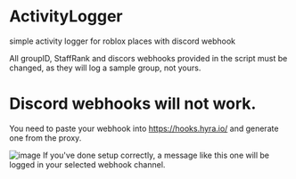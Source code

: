 # ActivityLogger
simple activity logger for roblox places with discord webhook

All groupID, StaffRank and discors webhooks provided in the script must be changed, as they will log a sample group, not yours.

# Discord webhooks will not work.
You need to paste your webhook into https://hooks.hyra.io/ and generate one from the proxy.

![image](https://github.com/SavageSzym-Productions/ActivityLogger/assets/61160638/7b6e70da-8428-4471-b799-b8230d075e4a)
If you've done setup correctly, a message like this one will be logged in your selected webhook channel.
